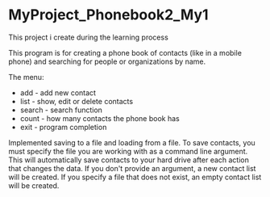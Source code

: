 # MyProject_Phonebook2_My1
This project i create during the learning process

This program is for creating a phone book of contacts (like in a mobile phone) and searching for people or organizations by name.

The menu:
- add - add new contact
- list - show, edit or delete contacts
- search - search function
- count - how many contacts the phone book has
- exit - program completion

Implemented saving to a file and loading from a file. To save contacts, you must specify the file you are working with as a command line argument. This will automatically save contacts to your hard drive after each action that changes the data. If you don't provide an argument, a new contact list will be created. If you specify a file that does not exist, an empty contact list will be created.

